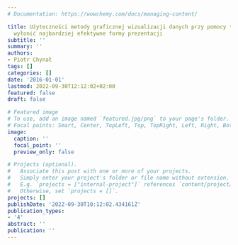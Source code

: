 ```yaml
---
# Documentation: https://wowchemy.com/docs/managing-content/

title: Użyteczności metody graficznej wizualizacji danych przy pomocy testów A/B pozwalających
  wyłonić najbardziej efektywne formy prezentacji
subtitle: ''
summary: ''
authors:
- Piotr Chynał
tags: []
categories: []
date: '2016-01-01'
lastmod: 2022-09-30T12:12:02+02:00
featured: false
draft: false

# Featured image
# To use, add an image named `featured.jpg/png` to your page's folder.
# Focal points: Smart, Center, TopLeft, Top, TopRight, Left, Right, BottomLeft, Bottom, BottomRight.
image:
  caption: ''
  focal_point: ''
  preview_only: false

# Projects (optional).
#   Associate this post with one or more of your projects.
#   Simply enter your project's folder or file name without extension.
#   E.g. `projects = ["internal-project"]` references `content/project/deep-learning/index.md`.
#   Otherwise, set `projects = []`.
projects: []
publishDate: '2022-09-30T10:12:02.434161Z'
publication_types:
- '4'
abstract: ''
publication: ''
---
```

